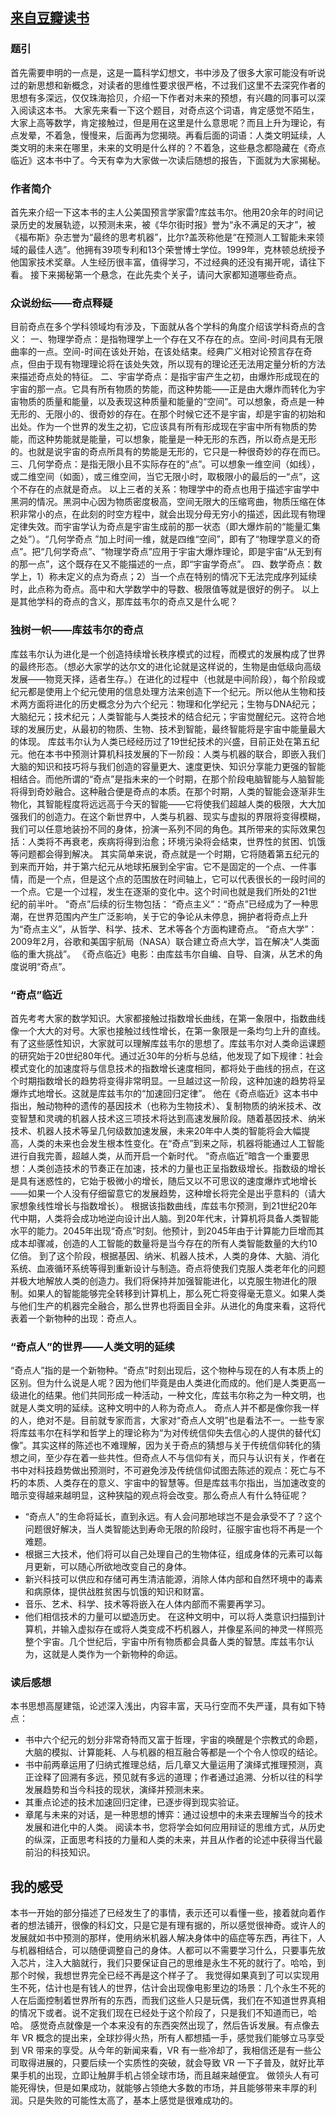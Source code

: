 ## [来自豆瓣读书](https://book.douban.com/review/5124663/#comments) ##
### 题引 ###
首先需要申明的一点是，这是一篇科学幻想文，书中涉及了很多大家可能没有听说过的新思想和新概念，对读者的思维性要求很严格，不过我们这里不去深究作者的思想有多深远，仅仅珠海拾贝，介绍一下作者对未来的预想，有兴趣的同事可以深入阅读这本书。
大家先来看一下这个题目，对奇点这个词语，肯定感觉不陌生，大家上高等数学，肯定接触过，但是用在这里是什么意思呢？而且上升为理论，有点发晕，不着急，慢慢来，后面再为您揭晓。再看后面的词语：人类文明延续，人类文明的未来在哪里，未来的文明是什么样的？不着急，这些悬念都隐藏在《奇点临近》这本书中了。今天有幸为大家做一次读后随想的报告，下面就为大家揭秘。
### 作者简介 ###
首先来介绍一下这本书的主人公美国预言学家雷?库兹韦尔。他用20余年的时间记录历史的发展轨迹，以预测未来，被《华尔街时报》誉为“永不满足的天才”，被《福布斯》杂志誉为“最终的思考机器”，比尔?盖茨称他是“在预测人工智能未来领域的最佳人选”。他拥有39项专利和13个荣誉博士学位。1999年，克林顿总统授予他国家技术奖章。人生经历很丰富，值得学习，不过经典的还没有揭开呢，请往下看。
接下来揭秘第一个悬念，在此先卖个关子，请问大家都知道哪些奇点。
### 众说纷纭——奇点释疑 ###
目前奇点在多个学科领域均有涉及，下面就从各个学科的角度介绍该学科奇点的含义：
一、物理学奇点：是指物理学上一个存在又不存在的点。空间-时间具有无限曲率的一点。空间-时间在该处开始，在该处结束。经典广义相对论预言存在奇点，但由于现有物理理论将在该处失效，所以现有的理论还无法用定量分析的方法来描述奇点处的特征。
二、宇宙学奇点：是指宇宙产生之初，由爆炸形成现在的宇宙的那一点。它具有所有物质的势能，而这种势能——正是由大爆炸而转化为宇宙物质的质量和能量，以及表现这种质量和能量的“空间”。可以想象，奇点是一种无形的、无限小的、很奇妙的存在。在那个时候它还不是宇宙，却是宇宙的初始和出处。作为一个世界的发生之初，它应该具有所有形成现在宇宙中所有物质的势能，而这种势能就是能量，可以想象，能量是一种无形的东西，所以奇点是无形的。也就是说宇宙的奇点所具有的势能是无形的，它只是一种很奇妙的存在而已。
三、几何学奇点：是指无限小且不实际存在的“点”。可以想象一维空间（如线），或二维空间（如面），或三维空间，当它无限小时，取极限小的最后的一“点”，这个不存在的点就是奇点。
以上三者的关系：物理学中的奇点也用于描述宇宙学中黑洞的情况。黑洞中心因为物质密度极高，空间无限大的压缩弯曲，物质压缩在体积非常小的点，在此刻的时空方程中，就会出现分母无穷小的描述，因此现有物理定律失效。而宇宙学认为奇点是宇宙生成前的那一状态（即大爆炸前的“能量汇集之处”）。“几何学奇点 ”加上时间一维，就是四维“空间”，即有了“物理学意义的奇点”。把“几何学奇点”、“物理学奇点”应用于宇宙大爆炸理论，即是宇宙“从无到有的那一点”，这个既存在又不能描述的一点，即“宇宙学奇点”。
四、数学奇点：数学上，1）称未定义的点为奇点；2）当一个点在特别的情况下无法完成序列延续时，此点称为奇点。高中和大学数学中的导数、极限值等就是很好的例子。
以上是其他学科的奇点的含义，那库兹韦尔的奇点又是什么呢？
### 独树一帜——库兹韦尔的奇点 ###
库兹韦尔认为进化是一个创造持续增长秩序模式的过程，而模式的发展构成了世界的最终形态。（想必大家学的达尔文的进化论就是这样说的，生物是由低级向高级发展——物竞天择，适者生存。）在进化的过程中（也就是中间阶段），每个阶段或纪元都是使用上个纪元使用的信息处理方法来创造下一个纪元。所以他从生物和技术两方面将进化的历史概念分为六个纪元：物理和化学纪元；生物与DNA纪元；大脑纪元；技术纪元；人类智能与人类技术的结合纪元；宇宙觉醒纪元。这符合地球的发展历史，从最初的物质、生物、技术到智能，最终智能将是宇宙中能量最大的体现。
库兹韦尔认为人类已经经历过了19世纪技术的兴盛，目前正处在第五纪元。他在本书中预测计算机科技发展的下一阶段：人类与机器的联合，即嵌入我们大脑的知识和技巧将与我们创造的容量更大、速度更快、知识分享能力更强的智能相结合。而他所谓的“奇点”是指未来的一个时期，在那个阶段电脑智能与人脑智能将得到奇妙融合。这种融合便是奇点的本质。在那个时期，人类的智能会逐渐非生物化，其智能程度将远远高于今天的智能——它将使我们超越人类的极限，大大加强我们的创造力。在这个新世界中，人类与机器、现实与虚拟的界限将变得模糊，我们可以任意地装扮不同的身体，扮演一系列不同的角色。其所带来的实际效果包括：人类将不再衰老，疾病将得到治愈；环境污染将会结束，世界性的贫困、饥饿等问题都会得到解决。
其实简单来说，奇点就是一个时期，它将随着第五纪元的到来而开始，并于第六纪元从地球拓展到全宇宙。它不是固定的一个点、一件事情，而是一个点，但是这个点的范围放在时间轴上，它可以代表很长的一段时间的一个点。它是一个过程，发生在逐渐的变化中。这个时间也就是我们所处的21世纪的前半叶。
“奇点”后续的衍生物包括：
“奇点主义”：“奇点”已经成为了一种思潮，在世界范围内产生广泛影响，关于它的争论从未停息，拥护者将奇点上升为“奇点主义”，从哲学、科学、技术、艺术等各个方面构建奇点。
“奇点大学”：2009年2月，谷歌和美国宇航局（NASA）联合建立奇点大学，旨在解决“人类面临的重大挑战”。
《奇点临近》电影：由库兹韦尔自编、自导、自演，从艺术的角度说明“奇点”。
### “奇点”临近 ###
首先考考大家的数学知识。大家都接触过指数增长曲线，在第一象限中，指数曲线像一个大大的对号。大家也接触过线性增长，在第一象限是一条均匀上升的直线。有了这些感性知识，大家就可以理解库兹韦尔的思想了。库兹韦尔对人类命运课题的研究始于20世纪80年代。通过近30年的分析与总结，他发现了如下规律：社会模式变化的加速度将与信息技术的指数增长速度相同，都将处于曲线的拐点，在这个时期指数增长的趋势将变得非常明显。一旦越过这一阶段，这种加速的趋势将呈爆炸式地增长。这就是库兹韦尔的“加速回归定律”。
他在《奇点临近》这本书中指出，触动物种的遗传的基因技术（也称为生物技术）、复制物质的纳米技术、改变智慧和灵魂的机器人技术这三项技术将达到高速发展阶段。随着基因技术、纳米技术、机器人技术等呈几何级数加速发展，未来20年中人类的智能将会大幅提高，人类的未来也会发生根本性变化。在“奇点”到来之际，机器将能通过人工智能进行自我完善，超越人类，从而开启一个新时代。
“奇点临近”暗含一个重要思想：人类创造技术的节奏正在加速，技术的力量也正呈指数级增长。指数级的增长是具有迷惑性的，它始于极微小的增长，随后又以不可思议的速度爆炸式地增长——如果一个人没有仔细留意它的发展趋势，这种增长将完全是出乎意料的（请大家想象线性增长与指数增长）。
根据该指数曲线，库兹韦尔预测，到21世纪20年代中期，人类将会成功地逆向设计出人脑。到20年代末，计算机将具备人类智能水平的能力。2045年出现“奇点”时刻。他预计，到2045年由于计算能力巨增而其成本却骤减，创造的人工智能的数量将是当今存在的所有人类智能数量的大约10亿倍。
到了这个阶段，根据基因、纳米、机器人技术，人类的身体、大脑、消化系统、血液循环系统等得到重新设计与制造。奇点将使我们克服人类老年化的问题并极大地解放人类的创造力。我们将保持并加强智能进化，以克服生物进化的限制。如果人的智能能够完全转移到计算机上，那么死亡将变得毫无意义。如果人类与他们生产的机器完全融合，那么世界也将面目全非。从进化的角度来看，这将代表着一个新物种的出现：奇点人。
### “奇点人”的世界——人类文明的延续 ###
“奇点人”指的是一个新物种。“奇点”时刻出现后，这个物种与现在的人有本质上的区别。但为什么说是人呢？因为他们毕竟是由人类进化而成的。他们是人类更高一级进化的结果。他们共同形成一种活动，一种文化，库兹韦尔称之为一种文明，也就是人类文明的延续。这种文明中的人称为奇点人。
奇点人并不都是像你我一样的人，绝对不是。目前就专家而言，大家对“奇点人文明”也是看法不一。一些专家将库兹韦尔在科学和哲学上的理论称为“为对传统信仰失去信心的人提供的替代幻像”。其实这样的陈述也不难理解，因为关于奇点的猜想与关于传统信仰转化的猜想之间，至少存在着一些共性。但奇点人不与信仰有关，而只与认识有关，作者在书中对科技趋势做出预测时，不可避免涉及传统信仰试图去陈述的观点：死亡与不朽的本质、人类存在的意义、宇宙中的智慧等。但是库兹韦尔指出，当加速改变的暗示变得越来越明显，这种狭隘的观点将会改变。那么奇点人有什么特征呢？
- “奇点人”的生命将延长，直到永远。有人会问那地球岂不是会承受不了？这个问题很好解决，当人类智能达到寿命无限的阶段时，征服宇宙也将不再是一个难题。
- 根据三大技术，他们将可以自己处理自己的生物体征，组成身体的元素可以每月更新，可以随心所欲地改变自己的身体。
- 新兴科技可以供应和存储可再生清洁能源，消除人体内部和自然环境中的毒素和病原体，提供战胜贫困与饥饿的知识和财富。
- 音乐、艺术、科学、技术等将嵌入在人体内部而不需要再学习。
- 他们相信技术的力量可以塑造历史。
在这种文明中，可以将人类意识扫描到计算机，并输入虚拟存在或将人类变成不朽机器人，并像星系间的神灵一样照亮整个宇宙。几个世纪后，宇宙中所有物质都会具备人类的智慧。库兹韦尔认为，这就是人类作为一个新物种的命运。
### 读后感想 ###
本书思想高屋建瓴，论述深入浅出，内容丰富，天马行空而不失严谨，具有如下特点：
- 书中六个纪元的划分非常奇特而又富于哲理，宇宙的唤醒是个宗教式的命题，大脑的模拟、计算能耗、人与机器的相互融合等都是一个个令人惊叹的结论。
- 书中前两章运用了归纳式推理总结，后几章又大量运用了演绎式推理预测，真正诠释了回溯有多远，预见就有多远的道理；作者通过追溯、分析以往的科学发展趋势和当今科技的现状，演绎并预测未来。
- 其重点论述的技术加速回归定律，已逐步得到现实验证。
- 章尾与未来的对话，是一种思想的博弈：通过设想中的未来去理解当今的技术发展和进化中的人类。
阅读本书，您将学会如何应用辩证的思维方式，从历史的纵深，正面思考科技的力量和人类的未来，并且从作者的论述中获得当代最前沿的科技知识。
## 我的感受 ##
本书一开始的部分描述了已经发生了的事情，表示还可以看懂一些，接着就向着作者的想法铺开，很像的科幻文，只是它是有理有据的，所以感觉很神奇。或许人的发展就如书中预测的那样，使用纳米机器人解决身体中的癌症等东西，再往下，人与机器相结合，可以随便调整自己的身体。人都可以不需要学习什么，只要事先放入芯片，注入大脑就行，我们只要保证自己的思维是永生不死的就行了。哈哈，到那个时候，我想世界完全已经不再是这个样子了。
我觉得如果真到了可以实现用生不死，估计也是有钱人的世界，估计会出现像电影里边的场景：几个永生不死的人在后面控制着世界所有的东西，而我们这些人只是玩偶，我们在不知道世界真相的情况下或者。说不定我们现在已经处于这个阶段了，只是我们不知道而已，哈哈。
感觉奇点就像是一个本来没有的东西突然出现了，然后告诉发展。有点像去年 VR 概念的提出来，全球抄得火热，所有人都想插一手，感觉我们能够立马享受到 VR 带来的享受。从今年的新闻来看，VR 有一些冷却了，我相信还是有一些公司取得进展的，只要后续一个实质性的突破，就会导致 VR 一下子普及，就好比苹果手机的出现，立即让触屏手机占领全球市场，而且越来越便宜。
做领头人有可能死得快，但是如果成功，就能够占领绝大多数的市场，并且能够带来丰厚的利润。只是失败的可能性太高了，基本上感觉是很难成功的。

